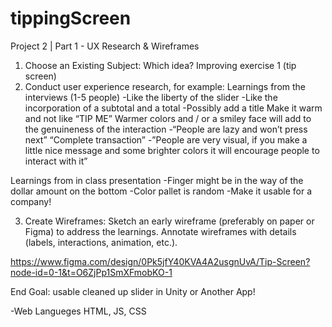 # tippingScreen
Project 2 | Part 1 - UX Research & Wireframes

1. Choose an Existing Subject:
Which idea?
Improving exercise 1 (tip screen)
2. Conduct user experience research, for example:
Learnings from the interviews (1-5 people)
-Like the liberty of the slider
-Like the incorporation of a subtotal and a total
-Possibly add a title
	Make it warm and not like “TIP ME”
	Warmer colors and / or a smiley face will add to the genuineness of the interaction
-“People are lazy and won’t press next”
“Complete transaction”
-”People are very visual, if you make a little nice message and some brighter colors it will encourage people to interact with it”


Learnings from in class presentation
-Finger might be in the way of the dollar amount on the bottom
-Color pallet is random
-Make it usable for a company!


3. Create Wireframes:
Sketch an early wireframe (preferably on paper or Figma) to address the learnings.
Annotate wireframes with details (labels, interactions, animation, etc.).


https://www.figma.com/design/0Pk5jfY40KVA4A2usgnUvA/Tip-Screen?node-id=0-1&t=O6ZjPp1SmXFmobKO-1

End Goal: usable cleaned up slider in Unity or Another App!

-Web Langueges
HTML, JS, CSS

